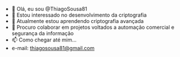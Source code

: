 - 👋 Olá, eu sou @ThiagoSousa81
- 👀 Estou interessado no desenvolvimento da criptografia
- 🌱 Atualmente estou aprendendo criptografia avançada
- 💞️ Procuro colaborar em projetos voltados a automação comercial e segurança da informação
- 📫 Como chegar até mim...
- e-mail: thiagosousa81@gmail.com

<!---
ThiagoSousa81/ThiagoSousa81 is a ✨ special ✨ repository because its `README.md` (this file) appears on your GitHub profile.
You can click the Preview link to take a look at your changes.
--->
